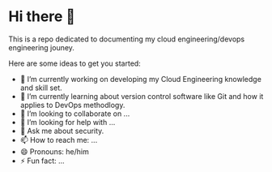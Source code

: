 # Hi there 👋

This is a repo dedicated to documenting my cloud engineering/devops engineering jouney.

Here are some ideas to get you started:

- 🔭 I’m currently working on developing my Cloud Engineering knowledge and skill set. 
- 🌱 I’m currently learning about version control software like Git and how it applies to DevOps methodlogy. 
- 👯 I’m looking to collaborate on ...
- 🤔 I’m looking for help with ...
- 💬 Ask me about security.
- 📫 How to reach me: ...
- 😄 Pronouns: he/him
- ⚡ Fun fact: ...


